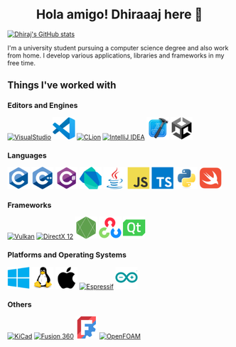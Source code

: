 <h1 align="center"> Hola amigo! Dhiraaaj here 🍃 </h1>

[![Dhiraj's GitHub stats](https://github-readme-stats.vercel.app/api?username=dhirajwishal&show_icons=true&theme=tokyonight)](https://github.com/anuraghazra/github-readme-stats)

I'm a university student pursuing a computer science degree and also work from home. I develop various applications, libraries and frameworks in my free time.

## Things I've worked with

### Editors and Engines

[<img src="https://visualstudio.microsoft.com/wp-content/uploads/2021/10/Product-Icon.svg" alt="VisualStudio" height="50" />](https://visualstudio.microsoft.com/)
[<img src="https://raw.githubusercontent.com/devicons/devicon/master/icons/vscode/vscode-original.svg" alt="VSCode" height="50" />](https://code.visualstudio.com/)
[<img src="https://upload.wikimedia.org/wikipedia/commons/6/62/Clion.svg" alt="CLion" height="50" />](https://www.jetbrains.com/clion/)
[<img src="https://upload.wikimedia.org/wikipedia/commons/9/9c/IntelliJ_IDEA_Icon.svg" alt="IntelliJ IDEA" height="50" />](https://www.jetbrains.com/idea/)
[<img src="https://raw.githubusercontent.com/devicons/devicon/master/icons/xcode/xcode-original.svg" alt="Xcode" height="50" />](https://developer.apple.com/xcode/)
[<img src="https://raw.githubusercontent.com/devicons/devicon/master/icons/unity/unity-original.svg" alt="Unity" height="50" />](https://unity.com/)

### Languages

[<img src="https://raw.githubusercontent.com/devicons/devicon/master/icons/c/c-original.svg" alt="c" width="50" height="50"/>](https://www.cprogramming.com/)
[<img src="https://raw.githubusercontent.com/devicons/devicon/master/icons/cplusplus/cplusplus-original.svg" alt="cplusplus" width="50" height="50"/>](https://www.w3schools.com/cpp/)
[<img src="https://raw.githubusercontent.com/devicons/devicon/master/icons/csharp/csharp-original.svg" alt="csharp" width="50" height="50"/>](https://learn.microsoft.com/en-us/dotnet/csharp/tour-of-csharp/)
[<img src="https://raw.githubusercontent.com/devicons/devicon/master/icons/dart/dart-original.svg" alt="dart" width="50" height="50"/>](https://dart.dev)
[<img src="https://raw.githubusercontent.com/devicons/devicon/master/icons/java/java-original.svg" alt="java" width="50" height="50"/>](https://www.java.com)
[<img src="https://raw.githubusercontent.com/devicons/devicon/master/icons/javascript/javascript-original.svg" alt="javascript" width="50" height="50"/>](https://developer.mozilla.org/en-US/docs/Web/JavaScript)
[<img src="https://raw.githubusercontent.com/devicons/devicon/master/icons/typescript/typescript-original.svg" alt="typescript" width="50" height="50"/>](https://www.typescriptlang.org/)
[<img src="https://raw.githubusercontent.com/devicons/devicon/master/icons/python/python-original.svg" alt="python" width="50" height="50"/>](https://www.python.org)
[<img src="https://raw.githubusercontent.com/devicons/devicon/master/icons/swift/swift-original.svg" alt="swift" width="50" height="50"/>](https://www.swift.org)

### Frameworks

[<img src="https://www.vulkan.org/user/themes/vulkan/images/logo/vulkan-logo.svg" alt="Vulkan" height="50" />](https://www.vulkan.org/)
[<img src="https://upload.wikimedia.org/wikipedia/commons/1/11/DirectX_logo.png" alt="DirectX 12" height="50" />](https://learn.microsoft.com/en-us/windows/win32/direct3d12/direct3d-12-graphics)
[<img src="https://raw.githubusercontent.com/devicons/devicon/master/icons/nodejs/nodejs-plain.svg" alt="NodeJS" height="50" />](https://nodejs.org/en/)
[<img src="https://raw.githubusercontent.com/devicons/devicon/master/icons/opencv/opencv-original.svg" alt="OpenCV" height="50" />](https://opencv.org/)
[<img src="https://raw.githubusercontent.com/devicons/devicon/master/icons/qt/qt-original.svg" alt="Qt" height="50" />](https://www.qt.io/?hsLang=en)

### Platforms and Operating Systems

[<img src="https://raw.githubusercontent.com/devicons/devicon/master/icons/windows8/windows8-original.svg" alt="Windows" height="50" />](https://www.microsoft.com/en-us/windows/)
[<img src="https://raw.githubusercontent.com/devicons/devicon/master/icons/linux/linux-original.svg" alt="Linux" height="50" />](https://www.linuxfoundation.org/)
[<img src="https://raw.githubusercontent.com/devicons/devicon/master/icons/apple/apple-original.svg" alt="Apple" height="50" />](https://www.apple.com/)
[<img src="https://www.espressif.com/sites/all/themes/espressif/images/logo-guidelines/primary-vertical-logo.png" alt="Espressif" height="50" />](https://www.espressif.com/)
[<img src="https://raw.githubusercontent.com/devicons/devicon/master/icons/arduino/arduino-original.svg" alt="Arduino" height="50" />](https://www.arduino.cc/)

### Others

[<img src="https://www.kicad.org/img/kicad_logo_small.png" alt="KiCad" height="50" />](https://www.kicad.org/)
[<img src="https://damassets.autodesk.net/content/dam/autodesk/www/product-imagery/badge-75x75/simplified-badges/fusion-360-product-design-extension-2023-simplified-badge-75x75.png" alt="Fusion 360" height="50" />](https://www.autodesk.com/products/fusion-360/overview?term=1-YEAR&tab=subscription)
[<img src="https://raw.githubusercontent.com/FreeCAD/FreeCAD/main/src/Gui/Icons/freecad.svg" alt="FreeCAD" height="50" />](https://www.freecad.org/)
[<img src="https://cdn.openfoam.org/wp-content/uploads/2016/05/CFDfoundationLogoDark-600x600.png" alt="OpenFOAM" height="50" />](https://openfoam.org/)

